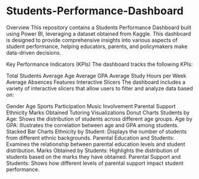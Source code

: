 # Students-Performance-Dashboard

Overview
This repository contains a Students Performance Dashboard built using Power BI, leveraging a dataset obtained from Kaggle. This dashboard is designed to provide comprehensive insights into various aspects of student performance, helping educators, parents, and policymakers make data-driven decisions.

Key Performance Indicators (KPIs)
The dashboard tracks the following KPIs:

Total Students
Average Age
Average GPA
Average Study Hours per Week
Average Absences
Features
Interactive Slicers
The dashboard includes a variety of interactive slicers that allow users to filter and analyze data based on:

Gender
Age
Sports Participation
Music Involvement
Parental Support
Ethnicity
Marks Obtained
Tutoring
Visualizations
Donut Charts
Students by Age: Shows the distribution of students across different age groups.
Age by GPA: Illustrates the correlation between age and GPA among students.
Stacked Bar Charts
Ethnicity by Student: Displays the number of students from different ethnic backgrounds.
Parental Education and Students: Examines the relationship between parental education levels and student distribution.
Marks Obtained by Students: Highlights the distribution of students based on the marks they have obtained.
Parental Support and Students: Shows how different levels of parental support impact student performance.
